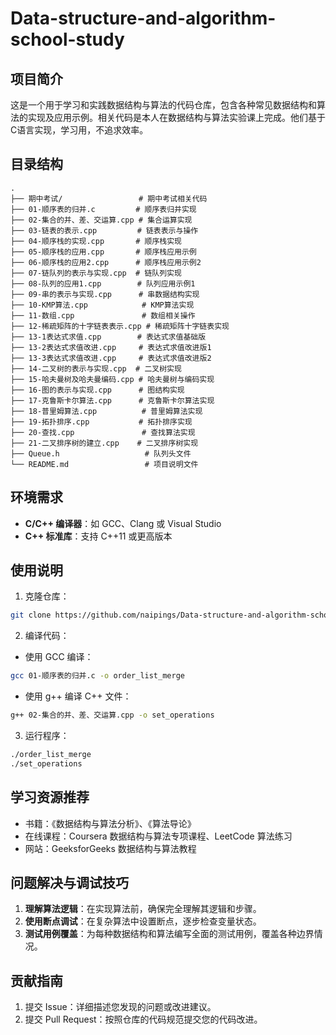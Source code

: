 # Data-structure-and-algorithm-school-study

## 项目简介

这是一个用于学习和实践数据结构与算法的代码仓库，包含各种常见数据结构和算法的实现及应用示例。相关代码是本人在数据结构与算法实验课上完成。他们基于C语言实现，学习用，不追求效率。

## 目录结构

```
.
├── 期中考试/                 # 期中考试相关代码
├── 01-顺序表的归并.c         # 顺序表归并实现
├── 02-集合的并、差、交运算.cpp # 集合运算实现
├── 03-链表的表示.cpp         # 链表表示与操作
├── 04-顺序栈的实现.cpp       # 顺序栈实现
├── 05-顺序栈的应用.cpp       # 顺序栈应用示例
├── 06-顺序栈的应用2.cpp      # 顺序栈应用示例2
├── 07-链队列的表示与实现.cpp  # 链队列实现
├── 08-队列的应用1.cpp        # 队列应用示例1
├── 09-串的表示与实现.cpp      # 串数据结构实现
├── 10-KMP算法.cpp            # KMP算法实现
├── 11-数组.cpp               # 数组相关操作
├── 12-稀疏矩阵的十字链表表示.cpp # 稀疏矩阵十字链表实现
├── 13-1表达式求值.cpp        # 表达式求值基础版
├── 13-2表达式求值改进.cpp     # 表达式求值改进版1
├── 13-3表达式求值改进.cpp     # 表达式求值改进版2
├── 14-二叉树的表示与实现.cpp  # 二叉树实现
├── 15-哈夫曼树及哈夫曼编码.cpp # 哈夫曼树与编码实现
├── 16-图的表示与实现.cpp      # 图结构实现
├── 17-克鲁斯卡尔算法.cpp      # 克鲁斯卡尔算法实现
├── 18-普里姆算法.cpp          # 普里姆算法实现
├── 19-拓扑排序.cpp           # 拓扑排序实现
├── 20-查找.cpp               # 查找算法实现
├── 21-二叉排序树的建立.cpp    # 二叉排序树实现
├── Queue.h                   # 队列头文件
└── README.md                 # 项目说明文件
```

## 环境需求

- **C/C++ 编译器**：如 GCC、Clang 或 Visual Studio
- **C++ 标准库**：支持 C++11 或更高版本

## 使用说明

1. 克隆仓库：

```bash
git clone https://github.com/naipings/Data-structure-and-algorithm-school-study.git
```

2. 编译代码：

- 使用 GCC 编译：

```bash
gcc 01-顺序表的归并.c -o order_list_merge
```

- 使用 g++ 编译 C++ 文件：

```bash
g++ 02-集合的并、差、交运算.cpp -o set_operations
```

3. 运行程序：

```bash
./order_list_merge
./set_operations
```

## 学习资源推荐

- 书籍：《数据结构与算法分析》、《算法导论》
- 在线课程：Coursera 数据结构与算法专项课程、LeetCode 算法练习
- 网站：GeeksforGeeks 数据结构与算法教程

## 问题解决与调试技巧

1. **理解算法逻辑**：在实现算法前，确保完全理解其逻辑和步骤。
2. **使用断点调试**：在复杂算法中设置断点，逐步检查变量状态。
3. **测试用例覆盖**：为每种数据结构和算法编写全面的测试用例，覆盖各种边界情况。

## 贡献指南

1. 提交 Issue：详细描述您发现的问题或改进建议。
2. 提交 Pull Request：按照仓库的代码规范提交您的代码改进。
